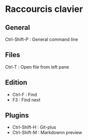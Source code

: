 # Raccourcis clavier
## General
Ctrl-Shift-P : General command line
## Files
Ctrl-T : Open file from left pane
## Edition
- Ctrl-F : Find
- F3 : Find next
## Plugins
- Ctrl-Shift-H : Git-plus
- Ctrl-Shift-M : Markdownn preview
